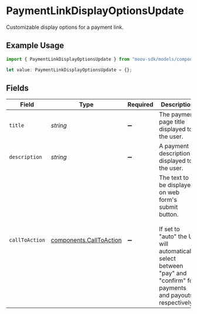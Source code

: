 # PaymentLinkDisplayOptionsUpdate

Customizable display options for a payment link.

## Example Usage

```typescript
import { PaymentLinkDisplayOptionsUpdate } from "moov-sdk/models/components";

let value: PaymentLinkDisplayOptionsUpdate = {};
```

## Fields

| Field                                                                                                                                                                        | Type                                                                                                                                                                         | Required                                                                                                                                                                     | Description                                                                                                                                                                  |
| ---------------------------------------------------------------------------------------------------------------------------------------------------------------------------- | ---------------------------------------------------------------------------------------------------------------------------------------------------------------------------- | ---------------------------------------------------------------------------------------------------------------------------------------------------------------------------- | ---------------------------------------------------------------------------------------------------------------------------------------------------------------------------- |
| `title`                                                                                                                                                                      | *string*                                                                                                                                                                     | :heavy_minus_sign:                                                                                                                                                           | The payment page title displayed to the user.                                                                                                                                |
| `description`                                                                                                                                                                | *string*                                                                                                                                                                     | :heavy_minus_sign:                                                                                                                                                           | A payment description displayed to the user.                                                                                                                                 |
| `callToAction`                                                                                                                                                               | [components.CallToAction](../../models/components/calltoaction.md)                                                                                                           | :heavy_minus_sign:                                                                                                                                                           | The text to be displayed on web form's submit button.<br/><br/>If set to "auto" the UI will automatically select between <br/>"pay" and "confirm" for payments and payouts respectively. |